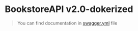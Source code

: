 # BookstoreAPI v2.0-dokerized
> You can find documentation in [swagger.yml](https://github.com/yo1am1/bookstore-api/blob/docker/swagger.yml) file
